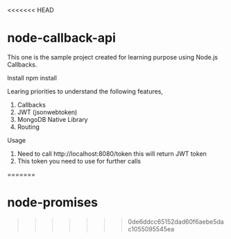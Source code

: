 <<<<<<< HEAD
# node-callback-api
This one is the sample project created for learning purpose using Node.js Callbacks.


Install
npm install 

Learing priorities to understand the following features,
1. Callbacks
2. JWT (jsonwebtoken)
3. MongoDB Native Library
4. Routing

Usage
1. Need to call http://localhost:8080/token this will return JWT token 
2. This token you need to use for further calls



=======
# node-promises
>>>>>>> 0de6ddcc65152dad60f6aebe5dac1055095545ea
